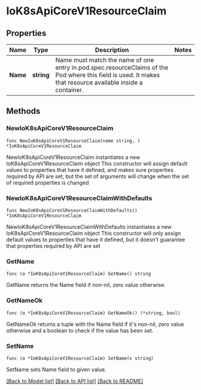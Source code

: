 # IoK8sApiCoreV1ResourceClaim

## Properties

Name | Type | Description | Notes
------------ | ------------- | ------------- | -------------
**Name** | **string** | Name must match the name of one entry in pod.spec.resourceClaims of the Pod where this field is used. It makes that resource available inside a container. | 

## Methods

### NewIoK8sApiCoreV1ResourceClaim

`func NewIoK8sApiCoreV1ResourceClaim(name string, ) *IoK8sApiCoreV1ResourceClaim`

NewIoK8sApiCoreV1ResourceClaim instantiates a new IoK8sApiCoreV1ResourceClaim object
This constructor will assign default values to properties that have it defined,
and makes sure properties required by API are set, but the set of arguments
will change when the set of required properties is changed

### NewIoK8sApiCoreV1ResourceClaimWithDefaults

`func NewIoK8sApiCoreV1ResourceClaimWithDefaults() *IoK8sApiCoreV1ResourceClaim`

NewIoK8sApiCoreV1ResourceClaimWithDefaults instantiates a new IoK8sApiCoreV1ResourceClaim object
This constructor will only assign default values to properties that have it defined,
but it doesn't guarantee that properties required by API are set

### GetName

`func (o *IoK8sApiCoreV1ResourceClaim) GetName() string`

GetName returns the Name field if non-nil, zero value otherwise.

### GetNameOk

`func (o *IoK8sApiCoreV1ResourceClaim) GetNameOk() (*string, bool)`

GetNameOk returns a tuple with the Name field if it's non-nil, zero value otherwise
and a boolean to check if the value has been set.

### SetName

`func (o *IoK8sApiCoreV1ResourceClaim) SetName(v string)`

SetName sets Name field to given value.



[[Back to Model list]](../README.md#documentation-for-models) [[Back to API list]](../README.md#documentation-for-api-endpoints) [[Back to README]](../README.md)


